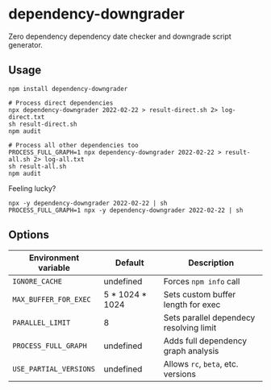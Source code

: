 # dependency-downgrader

Zero dependency dependency date checker and downgrade script generator.

## Usage
```
npm install dependency-downgrader

# Process direct dependencies
npx dependency-downgrader 2022-02-22 > result-direct.sh 2> log-direct.txt
sh result-direct.sh
npm audit

# Process all other dependencies too
PROCESS_FULL_GRAPH=1 npx dependency-downgrader 2022-02-22 > result-all.sh 2> log-all.txt
sh result-all.sh
npm audit
```

Feeling lucky?
```
npx -y dependency-downgrader 2022-02-22 | sh
PROCESS_FULL_GRAPH=1 npx -y dependency-downgrader 2022-02-22 | sh
```

## Options
| Environment variable   | Default         | Description                             |
| ---------------------- | --------------- | --------------------------------------- |
| `IGNORE_CACHE`         | undefined       | Forces `npm info` call                  |
| `MAX_BUFFER_FOR_EXEC`  | 5 * 1024 * 1024 | Sets custom buffer length for exec      |
| `PARALLEL_LIMIT`       | 8               | Sets parallel dependecy resolving limit |
| `PROCESS_FULL_GRAPH`   | undefined       | Adds full dependency graph analysis     |
| `USE_PARTIAL_VERSIONS` | undefined       | Allows `rc`, `beta`, etc. versions      |
